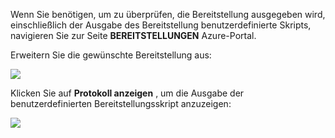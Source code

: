 Wenn Sie benötigen, um zu überprüfen, die Bereitstellung ausgegeben wird, einschließlich der Ausgabe des Bereitstellung benutzerdefinierte Skripts, navigieren Sie zur Seite **BEREITSTELLUNGEN** Azure-Portal.

Erweitern Sie die gewünschte Bereitstellung aus:

![](./media/web-sites-python-troubleshoot-deployment/portal-deployment-history.png)

Klicken Sie auf **Protokoll anzeigen** , um die Ausgabe der benutzerdefinierten Bereitstellungsskript anzuzeigen:

![](./media/web-sites-python-troubleshoot-deployment/portal-deployment-log.png)
